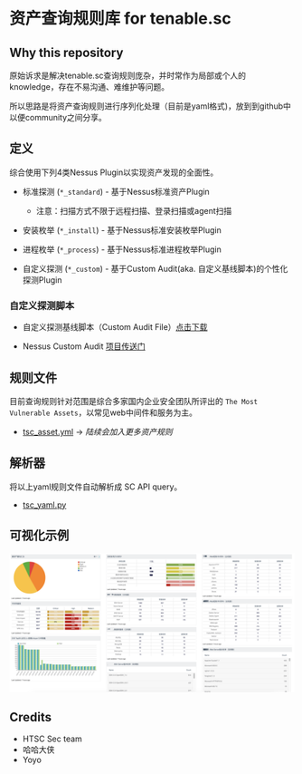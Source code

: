 # 资产查询规则库 for tenable.sc

## Why this repository

原始诉求是解决tenable.sc查询规则庞杂，并时常作为局部或个人的knowledge，存在不易沟通、难维护等问题。

所以思路是将资产查询规则进行序列化处理（目前是yaml格式)，放到到github中以便community之间分享。

## 定义

综合使用下列4类Nessus Plugin以实现资产发现的全面性。

* 标准探测 (`*_standard`) - 基于Nessus标准资产Plugin

  * 注意：扫描方式不限于远程扫描、登录扫描或agent扫描

* 安装枚举 (`*_install`) - 基于Nessus标准安装枚举Plugin

* 进程枚举 (`*_process`) - 基于Nessus标准进程枚举Plugin

* 自定义探测 (`*_custom`) - 基于Custom Audit(aka. 自定义基线脚本)的个性化探测Plugin

### 自定义探测脚本

* 自定义探测基线脚本（Custom Audit File）[点击下载]

* Nessus Custom Audit [项目传送门]

## 规则文件

目前查询规则针对范围是综合多家国内企业安全团队所评出的 `The Most Vulnerable Assets`，以常见web中间件和服务为主。

* [tsc_asset.yml](tsc_asset.yml) -> *陆续会加入更多资产规则*

## 解析器

将以上yaml规则文件自动解析成 SC API query。

* [tsc_yaml.py](tsc_yaml.py)

## 可视化示例

![可视化示例](visual_sample.png)

## Credits

* HTSC Sec team
* 哈哈大侠
* Yoyo

[点击下载]:https://raw.githubusercontent.com/shawntns/ns_custom_audit/master/asset_discovery.audit
[项目传送门]:https://github.com/shawntns/ns_custom_audit
